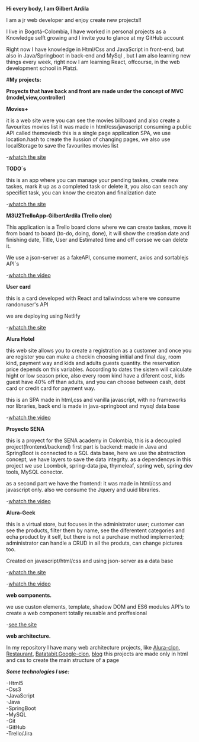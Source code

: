 **Hi every body, I am Gilbert Ardila**


I am a jr web developer and enjoy create new projects!!  


I live in Bogotá-Colombia, I have worked in personal projects as a Knowledge selft growing and I invite you to glance at my GitHub account  


Right now I have knowledge in Html/Css and JavaScript in front-end, but also in Java/Springboot in back-end and MySql , but I am also learning new things every week, right now I am  learning React, offcourse, in the web development school in Platzi.


#**My projects:**


**Proyects that have back and front are made under the concept of MVC (model,view,controller)**


**Movies+**


it is a web site were you can see the movies billboard and also create a favourites movies list
it was made in html/css/javascript consuming a public API called themoviedb
this is a single page application SPA, we use location.hash to create the ilussion of changing pages, we also use localStorage to save the favourites movies list


-[whatch the site](https://gilbertardila.github.io/movieAPI/#home)

**TODO´s**


this is an app where you can manage your pending taskes, create new taskes, mark it up as a completed task or delete it, you also can seach any specifict task, you can know the creaton and finalization date

-[whatch the site](https://storied-conkies-87284e.netlify.app/)

**M3U2TrelloApp-GilbertArdila (Trello clon)**

This application is a Trello board clone where we can create taskes, move it from board to board (to-do, doing, done), it will show the creation date and finishing date, Title, User and Estimated time and off corsse we can delete it.


We use a json-server as a fakeAPI, consume moment, axios and sortablejs API´s

-[whatch the video](https://youtu.be/fJKKSUHx9CM)

**User card**

this is a card developed with React and tailwindcss where we consume randonuser's API 


we are deploying using Netlify

-[whatch the site](https://superb-swan-0d810c.netlify.app)


**Alura Hotel**

this web site allows you to create a registration as a customer and once you are register you can make a checkin choosing initial and final day, room kind, payment way and kids and adults guests quantity. the reservation price depends on this variables. According to dates the sistem will calculate hight or low season price, also every room kind have a diferent cost, kids guest have 40% off than adults, and you can choose between cash, debt card or credit card for payment way.


this is an SPA made in html,css and vanilla javascript, with no frameworks nor libraries, back end is made in java-springboot and mysql data base


-[whatch the video](https://youtu.be/ngIZJMJpm40)


**Proyecto SENA**


this is a proyect for the SENA academy in Colombia, this is a decoupled project(frontend/backend)
first part is backend: made in Java and SpringBoot is connected to a SQL data base, here we use the abstraction concept, we have layers to save the data integrity.
as a dependencys in this project we use  Loombok, spring-data jpa, thymeleaf, spring web, spring dev tools, MySQL conector.


as a second part we have the frontend: it was made in html/css and javascript only. also we consume the Jquery and uuid libraries.


-[whatch the video](https://youtu.be/TIAlkqJOHbk)



**Alura-Geek**


this is a virtual store, but focuses in the administrator user; customer can see the products, filter them by name, see the diferentent categories and echa product by it self, but there is not a purchase method implemented; administrator can handle a CRUD in all the produts, can change pictures too.


Created on javascript/html/css and using json-server as a data base

-[whatch the site](https://geek-starwars.netlify.app)


-[whatch the video](https://youtu.be/fEAob8wyxH0)


**web components.**


we use custon elements, template, shadow DOM and ES6 modules API's to create a web component totally reusable and proffesional


-[see the site](https://gilbertardila.github.io/web-component/src/index.html)


**web architecture.**


In my repository I have many web architecture projects, like [Alura-clon](https://alura-clon.vercel.app/), [Restaurant](http://gridlayoutrestauratpage.vercel.app/), [Batatabit](http://batatabit-beta.vercel.app/),[Google-clon](https://gilbertardila.github.io/google_clone/), [blog](http://blog-brown-three.vercel.app/)
this projects are made only in html and css to create the main structure of a page


*****Some technologies I use:*****

-Html5  
-Css3  
-JavaScript  
-Java  
-SpringBoot  
-MySQL  
-Git  
-GitHub  
-Trello/Jira  

